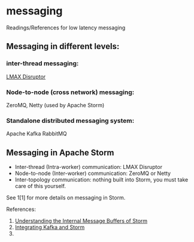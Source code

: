 # messaging
Readings/References for low latency messaging

## Messaging in different levels:
### inter-thread messaging:
[LMAX Disruptor](http://lmax-exchange.github.io/disruptor/)

### Node-to-node (cross network) messaging:
ZeroMQ, Netty (used by Apache Storm)

### Standalone distributed messaging system:
Apache Kafka
RabbitMQ

## Messaging in Apache Storm
- Inter-thread (Intra-worker) communication: LMAX Disruptor
- Node-to-node (Inter-worker) communication: ZeroMQ or Netty
- Inter-topology communication: nothing built into Storm, you must take care of this yourself.

See 1[1] for more details on messaging in Storm.

References:
1. [Understanding the Internal Message Buffers of Storm](http://www.michael-noll.com/blog/2013/06/21/understanding-storm-internal-message-buffers/)
2. [Integrating Kafka and Storm](http://www.michael-noll.com/blog/2014/05/27/kafka-storm-integration-example-tutorial/)
3. 
